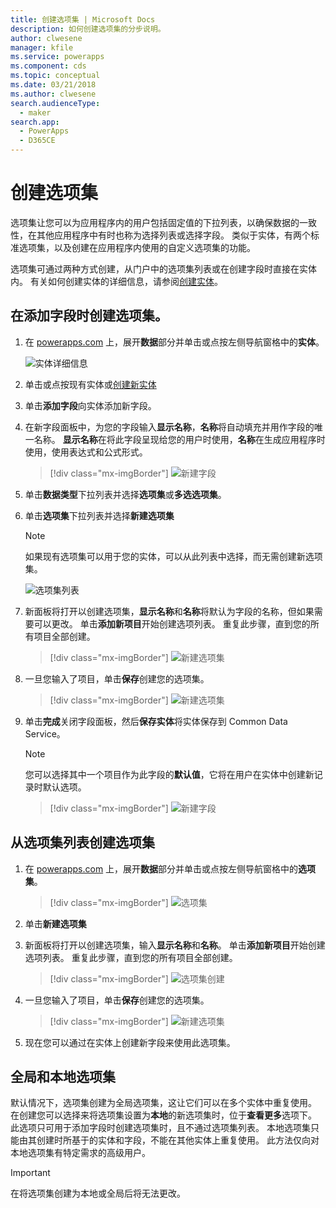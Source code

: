 ```yaml
---
title: 创建选项集 | Microsoft Docs
description: 如何创建选项集的分步说明。
author: clwesene
manager: kfile
ms.service: powerapps
ms.component: cds
ms.topic: conceptual
ms.date: 03/21/2018
ms.author: clwesene
search.audienceType:
  - maker
search.app:
  - PowerApps
  - D365CE
---
```


# <a name="create-an-option-set"></a>创建选项集

选项集让您可以为应用程序内的用户包括固定值的下拉列表，以确保数据的一致性，在其他应用程序中有时也称为选择列表或选择字段。 类似于实体，有两个标准选项集，以及创建在应用程序内使用的自定义选项集的功能。

选项集可通过两种方式创建，从门户中的选项集列表或在创建字段时直接在实体内。 有关如何创建实体的详细信息，请参阅[创建实体](data-platform-create-entity.md)。

## <a name="creating-an-option-set-while-adding-a-field"></a>在添加字段时创建选项集。

1. 在 [powerapps.com](https://web.powerapps.com/?utm_source=padocs&utm_medium=linkinadoc&utm_campaign=referralsfromdoc) 上，展开**数据**部分并单击或点按左侧导航窗格中的**实体**。

    ![实体详细信息](./media/data-platform-cds-create-entity/entitylist.png "实体列表")

2. 单击或点按现有实体或[创建新实体](data-platform-create-entity.md)

3. 单击**添加字段**向实体添加新字段。

4. 在新字段面板中，为您的字段输入**显示名称**，**名称**将自动填充并用作字段的唯一名称。 **显示名称**在将此字段呈现给您的用户时使用，**名称**在生成应用程序时使用，使用表达式和公式形式。

    > [!div class="mx-imgBorder"] 
    > ![新建字段](./media/data-platform-cds-create-entity/newfieldpanel.png "新建字段面板")

5. 单击**数据类型**下拉列表并选择**选项集**或**多选选项集**。

6. 单击**选项集**下拉列表并选择**新建选项集**

    > [!NOTE]
    > 如果现有选项集可以用于您的实体，可以从此列表中选择，而无需创建新选项集。

    ![选项集列表](./media/data-platform-cds-newoptionset/fieldpanel-1.png "选项集列表")

7. 新面板将打开以创建选项集，**显示名称**和**名称**将默认为字段的名称，但如果需要可以更改。 单击**添加新项目**开始创建选项列表。 重复此步骤，直到您的所有项目全部创建。

    > [!div class="mx-imgBorder"] 
    > ![新建选项集](./media/data-platform-cds-newoptionset/field-optionsetpanel.png "新建选项集")

8. 一旦您输入了项目，单击**保存**创建您的选项集。

    > [!div class="mx-imgBorder"] 
    > ![新建选项集](./media/data-platform-cds-newoptionset/field-optionsetpanel-values.png "新建选项集")

9. 单击**完成**关闭字段面板，然后**保存实体**将实体保存到 Common Data Service。

    > [!NOTE]
    > 您可以选择其中一个项目作为此字段的**默认值**，它将在用户在实体中创建新记录时默认选项。

    > [!div class="mx-imgBorder"] 
    > ![新建字段](./media/data-platform-cds-newoptionset/fieldpanel-2.png "新建字段面板")

## <a name="creating-an-option-set-from-the-option-set-list"></a>从选项集列表创建选项集

1. 在 [powerapps.com](https://web.powerapps.com/?utm_source=padocs&utm_medium=linkinadoc&utm_campaign=referralsfromdoc) 上，展开**数据**部分并单击或点按左侧导航窗格中的**选项集**。

    > [!div class="mx-imgBorder"] 
    > ![选项集](./media/data-platform-cds-newoptionset/optionsetlist.png "选项集列表")

2. 单击**新建选项集**

3. 新面板将打开以创建选项集，输入**显示名称**和**名称**。 单击**添加新项目**开始创建选项列表。 重复此步骤，直到您的所有项目全部创建。

    > [!div class="mx-imgBorder"] 
    > ![选项集创建](./media/data-platform-cds-newoptionset/optionset-create.png "选项集创建")

4. 一旦您输入了项目，单击**保存**创建您的选项集。

    > [!div class="mx-imgBorder"] 
    > ![新建选项集](./media/data-platform-cds-newoptionset/optionset-create-values.png "新建选项集")

5. 现在您可以通过在实体上创建新字段来使用此选项集。

## <a name="global-and-local-option-sets"></a>全局和本地选项集

默认情况下，选项集创建为全局选项集，这让它们可以在多个实体中重复使用。 在创建您可以选择来将选项集设置为**本地**的新选项集时，位于**查看更多**选项下。 此选项只可用于添加字段时创建选项集时，且不通过选项集列表。 本地选项集只能由其创建时所基于的实体和字段，不能在其他实体上重复使用。 此方法仅向对本地选项集有特定需求的高级用户。

> [!IMPORTANT]
> 在将选项集创建为本地或全局后将无法更改。
